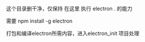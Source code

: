 这个目录删干净，仅保持 在这里 执行
electron .
的能力

需要 
npm install -g electron

打包和编译electron所需内容，进入electron_init 项目处理
